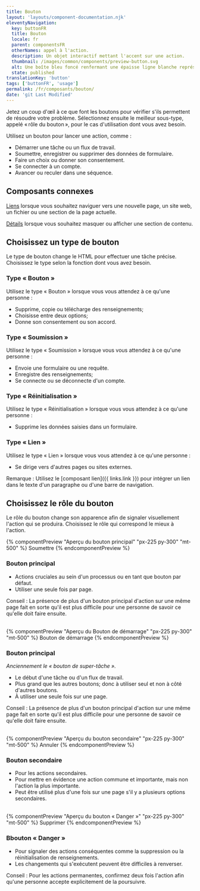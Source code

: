 ```yaml
---
title: Bouton
layout: 'layouts/component-documentation.njk'
eleventyNavigation:
  key: buttonFR
  title: Bouton
  locale: fr
  parent: componentsFR
  otherNames: appel à l'action.
  description: Un objet interactif mettant l'accent sur une action.
  thumbnail: /images/common/components/preview-button.svg
  alt: Une boîte bleu foncé renfermant une épaisse ligne blanche représente un bouton et son libellé.
  state: published
translationKey: 'button'
tags: ['buttonFR', 'usage']
permalink: /fr/composants/bouton/
date: 'git Last Modified'
---
```


Jetez un coup d'œil à ce que font les boutons pour vérifier s'ils permettent de résoudre votre problème. Sélectionnez ensuite le meilleur sous-type, appelé « rôle du bouton », pour le cas d'utilisation dont vous avez besoin.

Utilisez un bouton pour lancer une action, comme :

- Démarrer une tâche ou un flux de travail.
- Soumettre, enregistrer ou supprimer des données de formulaire.
- Faire un choix ou donner son consentement.
- Se connecter à un compte.
- Avancer ou reculer dans une séquence.

<article class="bg-full-width bg-primary text-light pt-600 pb-300 my-600">
  <h2 class="mt-0">Composants connexes</h2>

<a href="{{ links.link }}" class="link-light">Liens</a> lorsque vous souhaitez naviguer vers une nouvelle page, un site web, un fichier ou une section de la page actuelle.

<a href="{{ links.details }}" class="link-light">Détails</a> lorsque vous souhaitez masquer ou afficher une section de contenu.

</article>

## Choisissez un type de bouton

Le type de bouton change le HTML pour effectuer une tâche précise. Choisissez le type selon la fonction dont vous avez besoin.

### Type « Bouton »

Utilisez le type « Bouton » lorsque vous vous attendez à ce qu'une personne :

- Supprime, copie ou télécharge des renseignements;
- Choisisse entre deux options;
- Donne son consentement ou son accord.

### Type « Soumission »

Utilisez le type « Soumission » lorsque vous vous attendez à ce qu'une personne :

- Envoie une formulaire ou une requête.
- Enregistre des renseignements;
- Se connecte ou se déconnecte d'un compte.

### Type « Réinitialisation »

Utilisez le type « Réinitialisation » lorsque vous vous attendez à ce qu'une personne :

- Supprime les données saisies dans un formulaire.

### Type « Lien »

Utilisez le type « Lien » lorsque vous vous attendez à ce qu'une personne :

- Se dirige vers d'autres pages ou sites externes.

Remarque : Utilisez le [composant lien]({{ links.link }}) pour intégrer un lien dans le texte d'un paragraphe ou d'une barre de navigation.

## Choisissez le rôle du bouton

Le rôle du bouton change son apparence afin de signaler visuellement l'action qui se produira. Choisissez le rôle qui correspond le mieux à l'action.

<div class="remove-empty-p">
<gcds-grid columns="1fr" columns-tablet="1fr 2fr" align-items="start">
  {% componentPreview "Aperçu du bouton principal" "px-225 py-300" "mt-500" %}
  <gcds-button button-role="primary">Soumettre</gcds-button>
  {% endcomponentPreview %}
  <div>
    <h3 class="mt-0">Bouton principal</h3>
    <ul class="list-disc mb-300">
      <li>Actions cruciales au sein d'un processus ou en tant que bouton par défaut.</li>
      <li>Utiliser une seule fois par page.</li>
    </ul>
    <p>Conseil : La présence de plus d'un bouton principal d'action sur une même page fait en sorte qu'il est plus difficile pour une personne de savoir ce qu'elle doit faire ensuite.</p>
  </div>
</gcds-grid>
<br/>
<gcds-grid columns="1fr" columns-tablet="1fr 2fr" align-items="start">
  {% componentPreview "Aperçu du Bouton de démarrage" "px-225 py-300" "mt-500" %}
  <gcds-button button-role="start">Bouton de démarrage </gcds-button>
  {% endcomponentPreview %}
  <div>
    <h3 class="mt-0">Bouton principal</h3>
    <p><i>Anciennement le « bouton de super-tâche ».</i></p>
    <ul class="list-disc mb-300">
      <li>Le début d'une tâche ou d'un flux de travail. </li>
      <li>Plus grand que les autres boutons; donc à utiliser seul et non à côté d'autres boutons.</li>
      <li>À utiliser une seule fois sur une page.</li>
    </ul>
    <p>Conseil : La présence de plus d'un bouton principal d'action sur une même page fait en sorte qu'il est plus difficile pour une personne de savoir ce qu'elle doit faire ensuite.</p>
  </div>
</gcds-grid>
<br/>
<gcds-grid columns="1fr" columns-tablet="1fr 2fr" align-items="start">
  {% componentPreview "Aperçu du bouton secondaire" "px-225 py-300" "mt-500" %}
  <gcds-button button-role="secondary">Annuler</gcds-button>
  {% endcomponentPreview %}
  <div>
    <h3 class="mt-0">Bouton secondaire</h3>
    <ul class="list-disc mb-300">
      <li>Pour les actions secondaires.</li>
      <li>Pour mettre en évidence une action commune et importante, mais non l'action la plus importante.</li>
      <li>Peut être utilisé plus d'une fois sur une page s'il y a plusieurs options secondaires.</li>
    </ul>
  </div>
</gcds-grid>
<br/>
<gcds-grid columns="1fr" columns-tablet="1fr 2fr" align-items="start">
  {% componentPreview "Aperçu du bouton « Danger »" "px-225 py-300" "mt-500" %}
  <gcds-button button-role="danger">Supprimer</gcds-button>
  {% endcomponentPreview %}
  <div>
    <h3 class="mt-0">Bbouton « Danger »</h3>
    <ul class="list-disc mb-300">
      <li>Pour signaler des actions conséquentes comme la suppression ou la réinitialisation de renseignements.</li>
      <li>Les changements qui s'exécutent peuvent être difficiles à renverser.</li>
    </ul>
    <p>Conseil : Pour les actions permanentes, confirmez deux fois l'action afin qu'une personne accepte explicitement de la poursuivre.</p>
  </div>
</gcds-grid>
</div>
